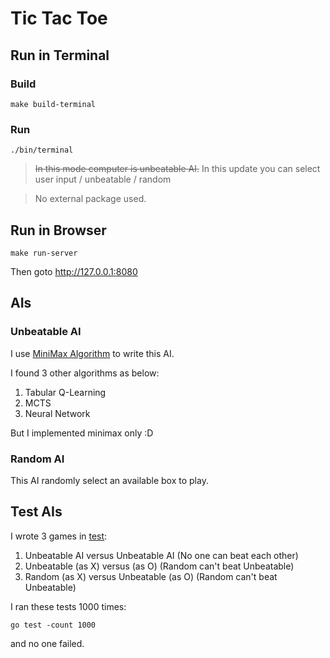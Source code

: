 # Tic Tac Toe

## Run in Terminal

### Build
`make build-terminal`

### Run
`./bin/terminal`

> ~~In this mode computer is unbeatable AI.~~ In this update you can select user input / unbeatable / random

> No external package used.

## Run in Browser

`make run-server`

Then goto http://127.0.0.1:8080

## AIs

### Unbeatable AI

I use [MiniMax Algorithm](https://en.wikipedia.org/wiki/Minimax) to write this AI.

I found 3 other algorithms as below:

1. Tabular Q-Learning
1. MCTS
1. Neural Network

But I implemented minimax only :D

### Random AI

This AI randomly select an available box to play.

## Test AIs

I wrote 3 games in [test](./selector/ai_test.go):

1. Unbeatable AI versus Unbeatable AI (No one can beat each other)
1. Unbeatable (as X) versus  (as O) (Random can't beat Unbeatable)
1. Random (as X) versus Unbeatable (as O) (Random can't beat Unbeatable)

I ran these tests 1000 times:

`go test -count 1000`

and no one failed.

